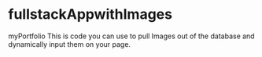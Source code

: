 # fullstackAppwithImages
myPortfolio
This is code you can use to pull Images out of the database and dynamically input them on your page.
